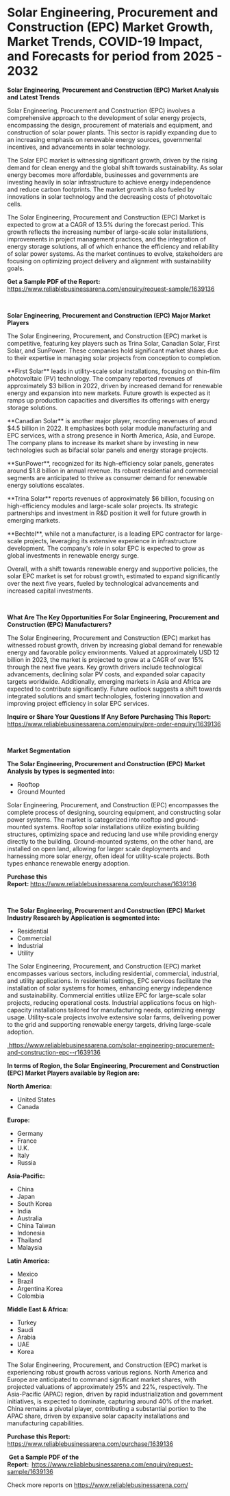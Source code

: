 <p><h1>Solar Engineering, Procurement and Construction (EPC) Market Growth, Market Trends, COVID-19 Impact, and Forecasts for period from 2025 - 2032</h1></p><p><strong>Solar Engineering, Procurement and Construction (EPC) Market Analysis and Latest Trends</strong></p>
<p><p>Solar Engineering, Procurement and Construction (EPC) involves a comprehensive approach to the development of solar energy projects, encompassing the design, procurement of materials and equipment, and construction of solar power plants. This sector is rapidly expanding due to an increasing emphasis on renewable energy sources, governmental incentives, and advancements in solar technology.</p><p>The Solar EPC market is witnessing significant growth, driven by the rising demand for clean energy and the global shift towards sustainability. As solar energy becomes more affordable, businesses and governments are investing heavily in solar infrastructure to achieve energy independence and reduce carbon footprints. The market growth is also fueled by innovations in solar technology and the decreasing costs of photovoltaic cells.</p><p>The Solar Engineering, Procurement and Construction (EPC) Market is expected to grow at a CAGR of 13.5% during the forecast period. This growth reflects the increasing number of large-scale solar installations, improvements in project management practices, and the integration of energy storage solutions, all of which enhance the efficiency and reliability of solar power systems. As the market continues to evolve, stakeholders are focusing on optimizing project delivery and alignment with sustainability goals.</p></p>
<p><strong>Get a Sample PDF of the Report:&nbsp;</strong> <a href="https://www.reliablebusinessarena.com/enquiry/request-sample/1639136?utm_campaign=3021&utm_medium=2&utm_source=Github&utm_content=ia&utm_term=23032025&utm_id=solar-engineering-procurement-and-construction-epc">https://www.reliablebusinessarena.com/enquiry/request-sample/1639136</a></p>
<p>&nbsp;</p>
<p><strong>Solar Engineering, Procurement and Construction (EPC) Major Market Players</strong></p>
<p><p>The Solar Engineering, Procurement, and Construction (EPC) market is competitive, featuring key players such as Trina Solar, Canadian Solar, First Solar, and SunPower. These companies hold significant market shares due to their expertise in managing solar projects from conception to completion.</p><p>**First Solar** leads in utility-scale solar installations, focusing on thin-film photovoltaic (PV) technology. The company reported revenues of approximately $3 billion in 2022, driven by increased demand for renewable energy and expansion into new markets. Future growth is expected as it ramps up production capacities and diversifies its offerings with energy storage solutions.</p><p>**Canadian Solar** is another major player, recording revenues of around $4.5 billion in 2022. It emphasizes both solar module manufacturing and EPC services, with a strong presence in North America, Asia, and Europe. The company plans to increase its market share by investing in new technologies such as bifacial solar panels and energy storage projects.</p><p>**SunPower**, recognized for its high-efficiency solar panels, generates around $1.8 billion in annual revenue. Its robust residential and commercial segments are anticipated to thrive as consumer demand for renewable energy solutions escalates.</p><p>**Trina Solar** reports revenues of approximately $6 billion, focusing on high-efficiency modules and large-scale solar projects. Its strategic partnerships and investment in R&D position it well for future growth in emerging markets.</p><p>**Bechtel**, while not a manufacturer, is a leading EPC contractor for large-scale projects, leveraging its extensive experience in infrastructure development. The company's role in solar EPC is expected to grow as global investments in renewable energy surge.</p><p>Overall, with a shift towards renewable energy and supportive policies, the solar EPC market is set for robust growth, estimated to expand significantly over the next five years, fueled by technological advancements and increased capital investments.</p></p>
<p>&nbsp;</p>
<p><strong>What Are The Key Opportunities For Solar Engineering, Procurement and Construction (EPC) Manufacturers?</strong></p>
<p><p>The Solar Engineering, Procurement and Construction (EPC) market has witnessed robust growth, driven by increasing global demand for renewable energy and favorable policy environments. Valued at approximately USD 12 billion in 2023, the market is projected to grow at a CAGR of over 15% through the next five years. Key growth drivers include technological advancements, declining solar PV costs, and expanded solar capacity targets worldwide. Additionally, emerging markets in Asia and Africa are expected to contribute significantly. Future outlook suggests a shift towards integrated solutions and smart technologies, fostering innovation and improving project efficiency in solar EPC services.</p></p>
<p><strong>Inquire or Share Your Questions If Any Before Purchasing This Report:</strong> <a href="https://www.reliablebusinessarena.com/enquiry/pre-order-enquiry/1639136?utm_campaign=3021&utm_medium=2&utm_source=Github&utm_content=ia&utm_term=23032025&utm_id=solar-engineering-procurement-and-construction-epc">https://www.reliablebusinessarena.com/enquiry/pre-order-enquiry/1639136</a></p>
<p>&nbsp;</p>
<p><strong>Market Segmentation</strong></p>
<p><strong>The Solar Engineering, Procurement and Construction (EPC) Market Analysis by types is segmented into:</strong></p>
<p><ul><li>Rooftop</li><li>Ground Mounted</li></ul></p>
<p><p>Solar Engineering, Procurement, and Construction (EPC) encompasses the complete process of designing, sourcing equipment, and constructing solar power systems. The market is categorized into rooftop and ground-mounted systems. Rooftop solar installations utilize existing building structures, optimizing space and reducing land use while providing energy directly to the building. Ground-mounted systems, on the other hand, are installed on open land, allowing for larger scale deployments and harnessing more solar energy, often ideal for utility-scale projects. Both types enhance renewable energy adoption.</p></p>
<p><strong>Purchase this Report:&nbsp;</strong><a href="https://www.reliablebusinessarena.com/purchase/1639136?utm_campaign=3021&utm_medium=2&utm_source=Github&utm_content=ia&utm_term=23032025&utm_id=solar-engineering-procurement-and-construction-epc">https://www.reliablebusinessarena.com/purchase/1639136</a></p>
<p>&nbsp;</p>
<p><strong>The Solar Engineering, Procurement and Construction (EPC) Market Industry Research by Application is segmented into:</strong></p>
<p><ul><li>Residential</li><li>Commercial</li><li>Industrial</li><li>Utility</li></ul></p>
<p><p>The Solar Engineering, Procurement, and Construction (EPC) market encompasses various sectors, including residential, commercial, industrial, and utility applications. In residential settings, EPC services facilitate the installation of solar systems for homes, enhancing energy independence and sustainability. Commercial entities utilize EPC for large-scale solar projects, reducing operational costs. Industrial applications focus on high-capacity installations tailored for manufacturing needs, optimizing energy usage. Utility-scale projects involve extensive solar farms, delivering power to the grid and supporting renewable energy targets, driving large-scale adoption.</p></p>
<p><a href="https://www.reliablebusinessarena.com/solar-engineering-procurement-and-construction-epc--r1639136?utm_campaign=3021&utm_medium=2&utm_source=Github&utm_content=ia&utm_term=23032025&utm_id=solar-engineering-procurement-and-construction-epc">&nbsp;https://www.reliablebusinessarena.com/solar-engineering-procurement-and-construction-epc--r1639136</a></p>
<p><strong>In terms of Region, the Solar Engineering, Procurement and Construction (EPC) Market Players available by Region are:</strong></p>
<p>
    <p> <strong> North America: </strong>
        <ul>
            <li>United States</li>
            <li>Canada</li>
        </ul>
        </p> 
    <p> <strong> Europe: </strong>
        <ul>
            <li>Germany</li>
            <li>France</li>
            <li>U.K.</li>
            <li>Italy</li>
            <li>Russia</li>
        </ul>
        </p> 
    <p> <strong> Asia-Pacific: </strong>
        <ul>
            <li>China</li>
            <li>Japan</li>
            <li>South Korea</li>
            <li>India</li>
            <li>Australia</li>
            <li>China Taiwan</li>
            <li>Indonesia</li>
            <li>Thailand</li>
            <li>Malaysia</li>
        </ul>
        </p> 
    <p> <strong> Latin America: </strong>
        <ul>
            <li>Mexico</li>
            <li>Brazil</li>
            <li>Argentina Korea</li>
            <li>Colombia</li>
        </ul>
        </p> 
    <p> <strong> Middle East & Africa: </strong>
        <ul>
            <li>Turkey</li>
            <li>Saudi</li>
            <li>Arabia</li>
            <li>UAE</li>
            <li>Korea</li>
        </ul>
    </p>
    </p>
<p><p>The Solar Engineering, Procurement, and Construction (EPC) market is experiencing robust growth across various regions. North America and Europe are anticipated to command significant market shares, with projected valuations of approximately 25% and 22%, respectively. The Asia-Pacific (APAC) region, driven by rapid industrialization and government initiatives, is expected to dominate, capturing around 40% of the market. China remains a pivotal player, contributing a substantial portion to the APAC share, driven by expansive solar capacity installations and manufacturing capabilities.</p></p>
<p><strong>Purchase this Report: </strong><a href="https://www.reliablebusinessarena.com/purchase/1639136?utm_campaign=3021&utm_medium=2&utm_source=Github&utm_content=ia&utm_term=23032025&utm_id=solar-engineering-procurement-and-construction-epc">https://www.reliablebusinessarena.com/purchase/1639136</a></p>
<p>&nbsp;<strong>Get a Sample PDF of the Report:&nbsp;&nbsp;</strong><a href="https://www.reliablebusinessarena.com/enquiry/request-sample/1639136?utm_campaign=3021&utm_medium=2&utm_source=Github&utm_content=ia&utm_term=23032025&utm_id=solar-engineering-procurement-and-construction-epc">https://www.reliablebusinessarena.com/enquiry/request-sample/1639136</a></p>
<p><strong></strong></p>
<p>Check more reports on <a href="https://www.reliablebusinessarena.com/?utm_campaign=3021&utm_medium=2&utm_source=Github&utm_content=ia&utm_term=23032025&utm_id=solar-engineering-procurement-and-construction-epc">https://www.reliablebusinessarena.com/</a></p>